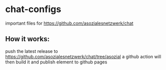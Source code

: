 # chat-configs

important files for https://github.com/asozialesnetzwerk/chat

## How it works:
push the latest release to https://github.com/asozialesnetzwerk/chat/tree/asozial
a github action will then build it and publish element to github pages

